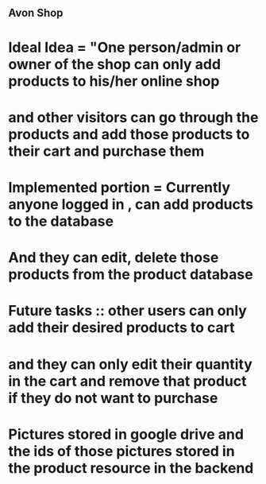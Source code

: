 ## Avon Shop

# Ideal Idea = "One person/admin or owner of the shop can only add products to his/her online shop
# and other visitors can go through the products and add those products to their cart and purchase them

# Implemented portion = Currently anyone logged in , can add products to the database
# And they can edit, delete those products from the product database

# Future tasks :: other users can only add their desired products to cart 
# and they can only edit their quantity in the cart and remove that product if they do not want to purchase

# Pictures stored in google drive and the ids of those pictures stored in the product resource in the backend

# 
